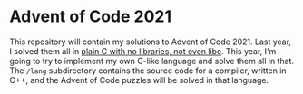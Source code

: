 # Advent of Code 2021

This repository will contain my solutions to Advent of Code 2021. Last year,
I solved them all in [plain C with no libraries, not even libc][1]. This year,
I'm going to try to implement my own C-like language and solve them all in that.
The `/lang` subdirectory contains the source code for a compiler, written in
C++, and the Advent of Code puzzles will be solved in that language.

[1]: https://github.com/Scrumplesplunge/aoc2020
